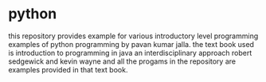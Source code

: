 # python
this repository provides example for various introductory level programming examples of python programming by pavan kumar jalla.
the text book used is introduction to programming in java an interdisciplinary approach robert sedgewick and kevin wayne and all the progams in the repository are examples provided in that text book.